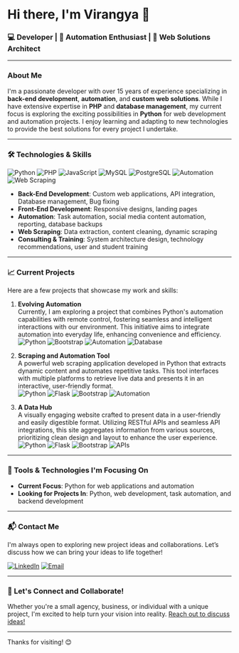 # Hi there, I'm Virangya 👋

### 💻 Developer | 🚀 Automation Enthusiast | 🎨 Web Solutions Architect

---

### About Me

I'm a passionate developer with over 15 years of experience specializing in **back-end development**, **automation**, and **custom web solutions**. While I have extensive expertise in **PHP** and **database management**, my current focus is exploring the exciting possibilities in **Python** for web development and automation projects. I enjoy learning and adapting to new technologies to provide the best solutions for every project I undertake.

---

### 🛠 Technologies & Skills

![Python](https://img.shields.io/badge/Python-3776AB?style=for-the-badge&logo=python&logoColor=white)
![PHP](https://img.shields.io/badge/PHP-777BB4?style=for-the-badge&logo=php&logoColor=white)
![JavaScript](https://img.shields.io/badge/JavaScript-F7DF1E?style=for-the-badge&logo=javascript&logoColor=black)
![MySQL](https://img.shields.io/badge/MySQL-4479A1?style=for-the-badge&logo=mysql&logoColor=white)
![PostgreSQL](https://img.shields.io/badge/PostgreSQL-4169E1?style=for-the-badge&logo=postgresql&logoColor=white)
![Automation](https://img.shields.io/badge/Automation-009688?style=for-the-badge&logo=automate&logoColor=white)
![Web Scraping](https://img.shields.io/badge/Web%20Scraping-FF5722?style=for-the-badge&logo=web&logoColor=white)

- **Back-End Development**: Custom web applications, API integration, Database management, Bug fixing
- **Front-End Development**: Responsive designs, landing pages
- **Automation**: Task automation, social media content automation, reporting, database backups
- **Web Scraping**: Data extraction, content cleaning, dynamic scraping
- **Consulting & Training**: System architecture design, technology recommendations, user and student training

---

### 📈 Current Projects

Here are a few projects that showcase my work and skills:

1. **Evolving Automation**  
   Currently, I am exploring a project that combines Python's automation capabilities with remote control, fostering seamless and intelligent interactions with our environment. This initiative aims to integrate automation into everyday life, enhancing convenience and efficiency.  
   ![Python](https://img.shields.io/badge/Built%20with-Python-blue) ![Bootstrap](https://img.shields.io/badge/Built%20with-Bootstrap-purple) ![Automation](https://img.shields.io/badge/Type-Automation-009688) ![Database](https://img.shields.io/badge/Database-Postgresql-green)

2. **Scraping and Automation Tool**  
   A powerful web scraping application developed in Python that extracts dynamic content and automates repetitive tasks. This tool interfaces with multiple platforms to retrieve live data and presents it in an interactive, user-friendly format.  
   ![Python](https://img.shields.io/badge/Built%20with-Python-blue) ![Flask](https://img.shields.io/badge/Built%20with-Flask-green) ![Bootstrap](https://img.shields.io/badge/Built%20with-Bootstrap-purple) ![Automation](https://img.shields.io/badge/Type-Automation-009688)

3. **A Data Hub**  
   A visually engaging website crafted to present data in a user-friendly and easily digestible format. Utilizing RESTful APIs and seamless API integrations, this site aggregates information from various sources, prioritizing clean design and layout to enhance the user experience.  
   ![Python](https://img.shields.io/badge/Built%20with-Python-blue) ![Flask](https://img.shields.io/badge/Built%20with-Flask-green) ![Bootstrap](https://img.shields.io/badge/Built%20with-Bootstrap-purple) ![APIs](https://img.shields.io/badge/Type-API-orange)


---

### 🔧 Tools & Technologies I'm Focusing On

- **Current Focus**: Python for web applications and automation
- **Looking for Projects In**: Python, web development, task automation, and backend development

---

### 📬 Contact Me

I'm always open to exploring new project ideas and collaborations. Let’s discuss how we can bring your ideas to life together!

[![LinkedIn](https://img.shields.io/badge/LinkedIn-virangya-blue?style=for-the-badge&logo=linkedin&logoColor=white)](https://www.linkedin.com/in/virangya/)
[![Email](https://img.shields.io/badge/Email-guitarlass@gmail.com-red?style=for-the-badge&logo=gmail&logoColor=white)](mailto:guitarlass@gmail.com)

---

### 🌟 Let's Connect and Collaborate!

Whether you're a small agency, business, or individual with a unique project, I'm excited to help turn your vision into reality. [Reach out to discuss ideas!](https://www.linkedin.com/in/virangya/)

---

Thanks for visiting! 😊
